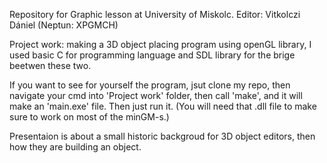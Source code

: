 Repository for Graphic lesson at University of Miskolc. Editor: Vitkolczi Dániel (Neptun: XPGMCH)

Project work: making a 3D object placing program using openGL library, I used basic C for programming language and SDL library for the brige beetwen these two.

If you want to see for yourself the program, jsut clone my repo, then navigate your cmd into 'Project work' folder, then call 'make', and it will make an 'main.exe' file. Then just run it. (You will need that .dll file to make sure to work on most of the minGM-s.)

Presentaion is about a small historic backgroud for 3D object editors, then how they are building an object.
